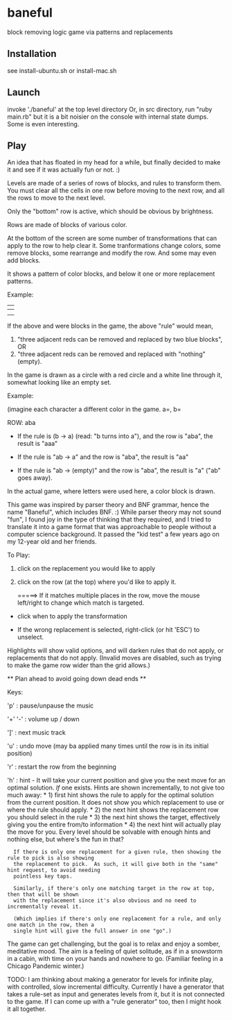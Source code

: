 # baneful
block removing logic game via patterns and replacements

Installation
------------
see install-ubuntu.sh or install-mac.sh


Launch
------
invoke './baneful' at the top level directory
Or, in src directory, run "ruby main.rb" but it is a bit noisier
on the console with internal state dumps.  Some is even interesting.

Play
----
An idea that has floated in my head for a while, but finally decided
to make it and see if it was actually fun or not.  :)


Levels are made of a series of rows of blocks, and rules to transform
them.  You must clear all the cells in one row before moving to the 
next row, and all the rows to move to the next level.

Only the "bottom" row is active, which should be obvious by brightness.

Rows are made of blocks of various color.

At the bottom of the screen are some number of transformations that
can apply to the row to help clear it.  Some tranformations change
colors, some remove blocks, some rearrange and modify the row.  And
some may even add blocks.

It shows a pattern of color blocks, and below it one or more replacement patterns.

Example:

| <RED><RED><RED> |
|-----------------|
| <BLUE><BLUE>    |
| <empty>         |

If the above <RED> and <BLUE> were blocks in the game, the above
"rule" would mean, 
1) "three adjacent reds can be removed and replaced by two blue blocks", OR
2) "three adjacent reds can be removed and replaced with "nothing" (empty).

In the game <Empty> is drawn as a circle with a red circle and a white
line through it, somewhat looking like an empty set.


Example:

(imagine each character a different color in the game.  a=<RED>, b=<BLUE>

ROW: aba

* If the rule is  (b -> a)  (read: "b turns into a"), and the row is "aba", the result is "aaa"

* If the rule is "ab -> a" and the row is "aba", the result is "aa"

* If the rule is "ab -> (empty)" and the row is "aba", the result is "a" ("ab" goes away).

In the actual game, where letters were used here, a color block is drawn.


This game was inspired by parser theory and BNF grammar, hence the
name "Baneful", which includes BNF.  :) While parser theory may not
sound "fun", I found joy in the type of thinking that they required,
and I tried to translate it into a game format that was approachable
to people without a computer science background.  It passed the "kid
test" a few years ago on my 12-year old and her friends.


To Play:

1) click on the replacement you would like to apply

2) click on the row (at the top) where you'd like to apply it.  

   =====> If it matches multiple places in the row, move the mouse
          left/right to change which match is targeted.

* click when to apply the transformation

* If the wrong replacement is selected, right-click (or hit 'ESC') to
unselect.


Highlights will show valid options, and will darken rules that do not
apply, or replacements that do not apply.  (Invalid moves are
disabled, such as trying to make the game row wider than the grid
allows.)

** Plan ahead to avoid going down dead ends **

Keys:

'p' : pause/unpause the music

'+' '-' : volume up / down

']' : next music track

'u' : undo move (may ba applied many times until the row is in its initial position)

'r' : restart the row from the beginning

'h' : hint - It will take your current position and give you the next move for an optimal solution.
      _If_ one exists.  Hints are shown incrementally, to not give too much away:
      * 1) first hint shows the rule to apply for the optimal solution from the current position.  It 
           does not show you which replacement to use or where the rule should apply.
      * 2) the next hint shows the replacement row you should select in the rule
      * 3) the next hint shows the target, effectively giving you the entire from/to information
      * 4) the next hint will actually play the move for you.  Every level
           should be solvable with enough hints and nothing else, but where's the
           fun in that?

      If there is only one replacement for a given rule, then showing the rule to pick is also showing
      the replacement to pick.  As such, it will give both in the "same" hint request, to avoid needing
      pointless key taps.

      Similarly, if there's only one matching target in the row at top, then that will be shown
      with the replacement since it's also obvious and no need to incrementally reveal it.

      (Which implies if there's only one replacement for a rule, and only one match in the row, then a
      single hint will give the full answer in one "go".)

The game can get challenging, but the goal is to relax and enjoy a
somber, meditative mood.  The aim is a feeling of quiet solitude, as
if in a snowstorm in a cabin, with time on your hands and nowhere to go.
(Familiar feeling in a Chicago Pandemic winter.)


TODO: I am thinking about making a generator for levels for infinite
play, with controlled, slow incremental difficulty.  Currently I have
a generator that takes a rule-set as input and generates levels from
it, but it is not connected to the game.  If I can come up with a
"rule generator" too, then I might hook it all together.
